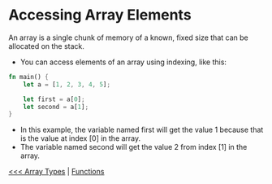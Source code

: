 # Accessing Array Elements

An array is a single chunk of memory of a known, fixed size that can be allocated on the stack. 

- You can access elements of an array using indexing, like this:

```rust
fn main() {
    let a = [1, 2, 3, 4, 5];

    let first = a[0];
    let second = a[1];
}
```

- In this example, the variable named first will get the value 1 because that is the value at index [0] in the array. 
- The variable named second will get the value 2 from index [1] in the array.

[<<< Array Types](102-Array-Type.md)  | [Functions](../../103-functions/README.md)